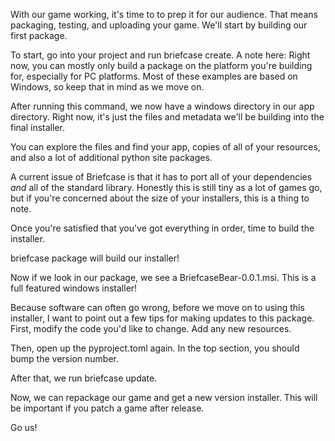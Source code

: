 With our game working, it's time to to prep it for our audience. That
means packaging, testing, and uploading your game. We'll start by
building our first package.

To start, go into your project and run briefcase create. A note here:
Right now, you can mostly only build a package on the platform you're
building for, especially for PC platforms. Most of these examples are
based on Windows, so keep that in mind as we move on.

After running this command, we now have a windows directory in our app
directory. Right now, it's just the files and metadata we'll be building
into the final installer.

You can explore the files and find your app, copies of all of your
resources, and also a lot of additional python site packages.

A current issue of Briefcase is that it has to port all of your
dependencies _and_ all of the standard library. Honestly this is still
tiny as a lot of games go, but if you're concerned about the size of
your installers, this is a thing to note.

Once you're satisfied that you've got everything in order, time to build
the installer.

briefcase package will build our installer!

Now if we look in our package, we see a BriefcaseBear-0.0.1.msi. This is
a full featured windows installer!

Because software can often go wrong, before we move on to using this
installer, I want to point out a few tips for making updates to this
package. First, modify the code you'd like to change. Add any new
resources.

Then, open up the pyproject.toml again. In the top section, you should
bump the version number.

After that, we run briefcase update.

Now, we can repackage our game and get a new version installer. This
will be important if you patch a game after release.

Go us!
